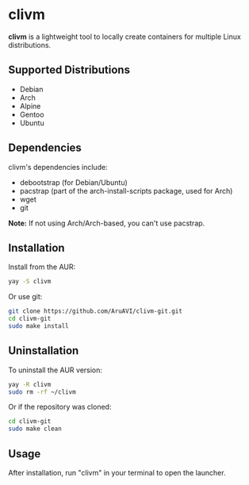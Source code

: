 # clivm

**clivm** is a lightweight tool to locally create containers for multiple Linux distributions.

## Supported Distributions

- Debian  
- Arch  
- Alpine  
- Gentoo  
- Ubuntu

## Dependencies
clivm's dependencies include:
- debootstrap (for Debian/Ubuntu)
- pacstrap (part of the arch-install-scripts package, used for Arch)
- wget
- git

**Note:** If not using Arch/Arch-based, you can't use pacstrap.

## Installation

Install from the AUR:

```bash
yay -S clivm
```

Or use git:

```bash
git clone https://github.com/AruAVI/clivm-git.git
cd clivm-git
sudo make install
```

## Uninstallation

To uninstall the AUR version:

```bash
yay -R clivm
sudo rm -rf ~/clivm
```
Or if the repository was cloned:

```bash
cd clivm-git
sudo make clean
```

## Usage

After installation, run "clivm" in your terminal to open the launcher.
